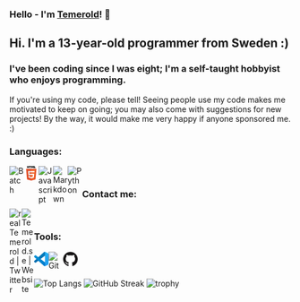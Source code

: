 ### Hello - I'm [Temerold][website]! 👋

## Hi. I'm a 13-year-old programmer from Sweden :)
### I've been coding since I was eight; I'm a self-taught hobbyist who enjoys programming.

If you're using my code, please tell!
Seeing people use my code makes me motivated to keep on going; you may also come with suggestions for new projects! By the way, it would make me very happy if anyone sponsored me. :)


### Languages:

[<img align="left" alt="Batch" width="26px" src="https://miro.medium.com/max/448/1*Fq0GuTM3LZ7S6I_mW1hD9A.png" />][batch]
[<img align="left" alt="HTML5" width="26px" src="https://raw.githubusercontent.com/github/explore/80688e429a7d4ef2fca1e82350fe8e3517d3494d/topics/html/html.png" />][html]
[<img align="left" alt="Javascript" width="26px" src="https://upload.wikimedia.org/wikipedia/commons/thumb/9/99/Unofficial_JavaScript_logo_2.svg/512px-Unofficial_JavaScript_logo_2.svg.png" />][js]
[<img align="left" alt="Markdown" width="26px" src="https://cdn.iconscout.com/icon/free/png-256/markdown-2752127-2284944.png" />][md]
[<img align="left" alt="Python" width="26px" src="https://temerold.se/wp-content/uploads/2020/08/python.png" />][python]

<br />

### Contact me:
[<img align="left" alt="realTemerold | Twitter" width="22px" src="http://assets.stickpng.com/images/580b57fcd9996e24bc43c53e.png" />][twitter]
<!-- [<img align="left" alt="Official Temerold Server | Discord" width="22px" src="https://blog.logomyway.com/wp-content/uploads/2020/12/discord-mascot.png" />][discord] -->
[<img align="left" alt="Temerold.se | Website" width="22px" src="https://temerold.se/wp-content/uploads/2020/08/internet.png" />][website]

<br />


### Tools:

[<img align="left" alt="Visual Studio Code" width="26px" src="https://raw.githubusercontent.com/github/explore/80688e429a7d4ef2fca1e82350fe8e3517d3494d/topics/visual-studio-code/visual-studio-code.png" />][vsc]
[<img align="left" alt="Git" width="26px" src="https://git-scm.com/images/logos/downloads/Git-Icon-1788C.png" />][git]
[<img align="left" alt="GitHub" width="26px" src="https://raw.githubusercontent.com/github/explore/78df643247d429f6cc873026c0622819ad797942/topics/github/github.png" />][github]

<br />

[youtube]: https://www.youtube.com/channel/UCC6cG7F2pOvENg18jL5Q8cQ
[twitter]: https://twitter.com/realTemerold
[discord]: https://discord.com/invite/ujVy77r
[website]: https://Temerold.se

[batch]: https://www.youtube.com/watch?v=dQw4w9WgXcQ
[cs]: https://docs.microsoft.com/en-us/dotnet/csharp/
[html]: https://www.w3.org/html/
[js]: https://www.javascript.com/
[lua]: http://www.lua.org/
[md]: https://www.markdownguide.org/
[python]: https://www.python.org/

[vsc]: https://code.visualstudio.com/
[git]: https://git-scm.com/
[github]: https://github.com/

<br />

![Top Langs](https://github-readme-stats.vercel.app/api/top-langs/?username=Temerold&layout=compact&theme=white&langs_count=10)
![GitHub Streak](https://github-readme-streak-stats.herokuapp.com/?user=temerold&theme=white)
![trophy](https://github-profile-trophy.vercel.app/?username=Temerold&amp;margin-w=15&amp;column=7&amp;row=3)
  
